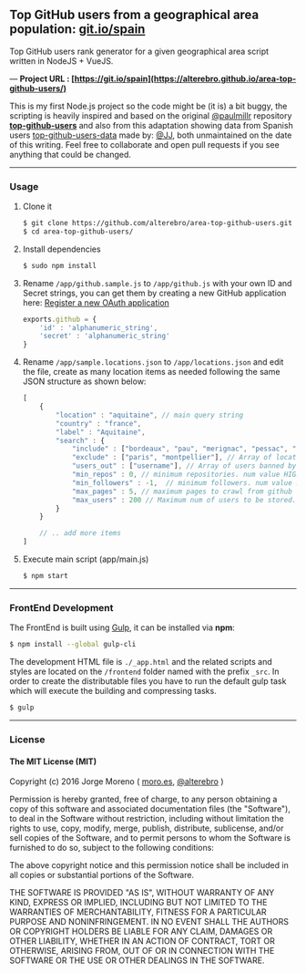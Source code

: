 ## Top GitHub users from a geographical area population: [git.io/spain](https://git.io/spain)

Top GitHub users rank generator for a given geographical area script written in NodeJS + VueJS.

&mdash; **Project URL :  [https://git.io/spain](https://alterebro.github.io/area-top-github-users/)**

This is my first Node.js project so the code might be (it is) a bit buggy, the scripting is heavily inspired and based on the original [@paulmillr](https://github.com/paulmillr) repository **[top-github-users](https://github.com/paulmillr/top-github-users)** and also from this adaptation showing data from Spanish users [top-github-users-data](https://github.com/JJ/top-github-users-data/) made by: [@JJ](https://github.com/JJ), both unmaintained on the date of this writing. Feel free to collaborate and open pull requests if you see anything that could be changed.

---

### Usage

1. Clone it

	```sh
	$ git clone https://github.com/alterebro/area-top-github-users.git
	$ cd area-top-github-users/
	```

2. Install dependencies

	```sh
	$ sudo npm install
	```

3. Rename `/app/github.sample.js` to `/app/github.js` with your own ID and Secret strings, you can get them by creating a new GitHub application here: [Register a new OAuth application](https://github.com/settings/applications/new)

	```javascript
	exports.github = {
	    'id' : 'alphanumeric_string',
	    'secret' : 'alphanumeric_string'
	}
	```

4. Rename `/app/sample.locations.json` to `/app/locations.json` and edit the file, create as many location items as needed following the same JSON structure as shown below:

	```javascript
	[
	    {
	        "location" : "aquitaine", // main query string
	        "country" : "france",
	        "label" : "Aquitaine",
	        "search" : {
	            "include" : ["bordeaux", "pau", "merignac", "pessac", "bayonne", "anglet", "bergerac", "biarritz"], // Array of locations to include on the search query
				"exclude" : ["paris", "montpellier"], // Array of locations to exclude from the search query
				"users_out" : ["username"], // Array of users banned by login name.			
	            "min_repos" : 0, // minimum repositories. num value HIGHER THAN (>)
	            "min_followers" : -1,  // minimum followers. num value HIGHER THAN (>)
	            "max_pages" : 5, // maximum pages to crawl from github (max. 10)
	            "max_users" : 200 // Maximum num of users to be stored.
	        }
	    }

		// .. add more items
	]
	```

5. Execute main script (app/main.js)

	```sh
	$ npm start
	```

---

### FrontEnd Development

The FrontEnd is built using [Gulp](http://gulpjs.com/), it can be installed via **npm**:

```sh
$ npm install --global gulp-cli
```

The development HTML file is `./_app.html` and the related scripts and styles are located on the `/frontend` folder named with the prefix `_src`. In order to create the distributable files you have to run the default gulp task which will execute the building and compressing tasks.

```sh
$ gulp
```

---

### License

#### The MIT License (MIT)
Copyright (c) 2016 Jorge Moreno ( [moro.es](http://moro.es), [@alterebro](https://twitter.com/alterebro) )

Permission is hereby granted, free of charge, to any person obtaining a copy of this software and associated documentation files (the "Software"), to deal in the Software without restriction, including without limitation the rights to use, copy, modify, merge, publish, distribute, sublicense, and/or sell copies of the Software, and to permit persons to whom the Software is furnished to do so, subject to the following conditions:

The above copyright notice and this permission notice shall be included in all copies or substantial portions of the Software.

THE SOFTWARE IS PROVIDED "AS IS", WITHOUT WARRANTY OF ANY KIND, EXPRESS OR IMPLIED, INCLUDING BUT NOT LIMITED TO THE WARRANTIES OF MERCHANTABILITY, FITNESS FOR A PARTICULAR PURPOSE AND NONINFRINGEMENT. IN NO EVENT SHALL THE AUTHORS OR COPYRIGHT HOLDERS BE LIABLE FOR ANY CLAIM, DAMAGES OR OTHER LIABILITY, WHETHER IN AN ACTION OF CONTRACT, TORT OR OTHERWISE, ARISING FROM, OUT OF OR IN CONNECTION WITH THE SOFTWARE OR THE USE OR OTHER DEALINGS IN THE SOFTWARE.
